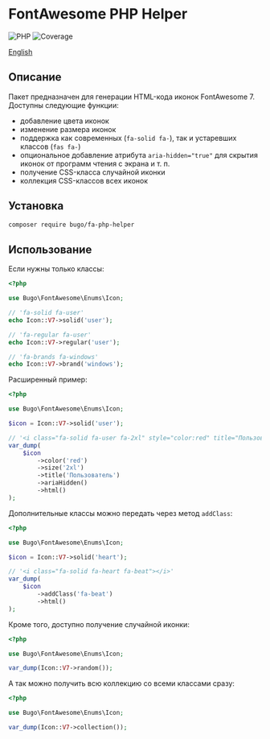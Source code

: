 # FontAwesome PHP Helper

![PHP](https://img.shields.io/badge/PHP-^8.1-blue.svg?style=flat)
![Coverage](https://badgen.net/coveralls/c/github/dragomano/fa-php-helper/main)

[English](README.md)

## Описание

Пакет предназначен для генерации HTML-кода иконок FontAwesome 7. Доступны следующие функции:

- добавление цвета иконок
- изменение размера иконок
- поддержка как современных (`fa-solid fa-`), так и устаревших классов (`fas fa-`)
- опциональное добавление атрибута `aria-hidden="true"` для скрытия иконок от программ чтения с экрана и т. п.
- получение CSS-класса случайной иконки
- коллекция CSS-классов всех иконок

## Установка

```bash
composer require bugo/fa-php-helper
```

## Использование

Если нужны только классы:

```php
<?php

use Bugo\FontAwesome\Enums\Icon;

// 'fa-solid fa-user'
echo Icon::V7->solid('user');

// 'fa-regular fa-user'
echo Icon::V7->regular('user');

// 'fa-brands fa-windows'
echo Icon::V7->brand('windows');
```

Расширенный пример:

```php
<?php

use Bugo\FontAwesome\Enums\Icon;

$icon = Icon::V7->solid('user');

// '<i class="fa-solid fa-user fa-2xl" style="color:red" title="Пользователь" aria-hidden="true"></i>'
var_dump(
    $icon
        ->color('red')
        ->size('2xl')
        ->title('Пользователь')
        ->ariaHidden()
        ->html()
);
```

Дополнительные классы можно передать через метод `addClass`:

```php
<?php

use Bugo\FontAwesome\Enums\Icon;

$icon = Icon::V7->solid('heart');

// '<i class="fa-solid fa-heart fa-beat"></i>'
var_dump(
    $icon
        ->addClass('fa-beat')
        ->html()
);
```

Кроме того, доступно получение случайной иконки:

```php
<?php

use Bugo\FontAwesome\Enums\Icon;

var_dump(Icon::V7->random());
```

А так можно получить всю коллекцию со всеми классами сразу:

```php
<?php

use Bugo\FontAwesome\Enums\Icon;

var_dump(Icon::V7->collection());
```

